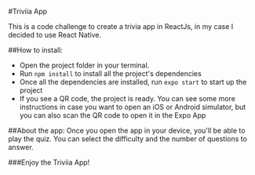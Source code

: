 #Triviia App

This is a code challenge to create a trivia app in ReactJs, in my case I decided to use React Native.

##How to install:
- Open the project folder in your terminal.
- Run `npm install` to install all the project's dependencies
- Once all the dependencies are installed, run `expo start` to start up the project
- If you see a QR code, the project is ready. You can see some more instructions in case you want to open an iOS or Android simulator, but you can also scan the QR code to open it in the Expo App

##About the app:
Once you open the app in your device, you'll be able to play the quiz. You can select the difficulty and the number of questions to answer.

###Enjoy the Triviia App!

